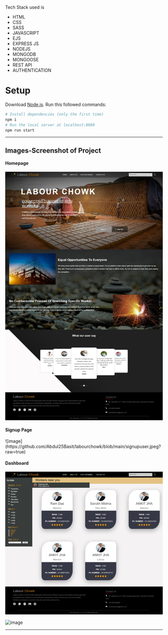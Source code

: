 
  

 
<!--   ###Illustration of of our project -->
Tech Stack used is 

- HTML
- CSS
- SASS
- JAVASCRIPT
- EJS
- EXPRESS JS
- NODEJS
- MONGODB
- MONGOOSE
- REST API
- AUTHENTICATION








# Setup
Download [Node.js](https://nodejs.org/en/download/).
Run this followed commands:

``` bash
# Install dependencies (only the first time)
npm i
# Run the local server at localhost:8080
npm run start
```

---
## Images-Screenshot of Project 


<h4>Homepage</h4>

![image](https://github.com/Abdul25Basit/labourchowk/blob/main/home.jpeg?raw=true)

<h4> Signup Page </h4>
![image](https://github.com/Abdul25Basit/labourchowk/blob/main/signupuser.jpeg?raw=true)

<h4>Dashboard</h4>

![image](https://github.com/Abdul25Basit/labourchowk/blob/main/dashboarduser.jpeg?raw=true)




![image](s)



---

